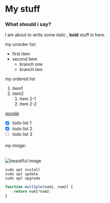 # My stuff

### What should i say?

I am about to write some *italic* , **bold** stuff in here.

my unorder list:
* first item
* second item
    * branch one
    * branch two

my ordered list
1. item1
1. item2
    1. item 2-1
    1. item 2-2

[google](https://google.com "google Website")

* [x] todo list 1
* [x] todo list 2
* [ ] todo list 3

###### my image:
![beautiful image](https://cdn4.sharechat.com/img_561733_3069ad75_1676468559155_sc.jpg?tenant=sc&referrer=pwa-sharechat-service&f=img_561733_3069ad75_1676468559155_sc.jpg)


```terminal
sudo apt install 
sudo apt update
sudo apt upgrade

```


```javascript
function multiple(num1, num2) {
    return num1*num2;
}

```


